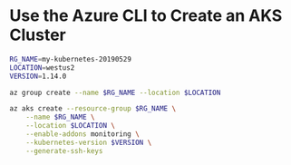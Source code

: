 # Use the Azure CLI to Create an AKS Cluster

```bash
RG_NAME=my-kubernetes-20190529
LOCATION=westus2
VERSION=1.14.0

az group create --name $RG_NAME --location $LOCATION

az aks create --resource-group $RG_NAME \
    --name $RG_NAME \
    --location $LOCATION \
    --enable-addons monitoring \
    --kubernetes-version $VERSION \
    --generate-ssh-keys
```